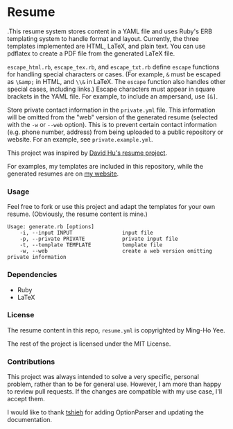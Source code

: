 Resume
======

.This resume system stores content in a YAML file and uses Ruby's ERB templating
system to handle format and layout. Currently, the three templates implemented
are HTML, LaTeX, and plain text. You can use pdflatex to create a PDF file from
the generated LaTeX file.

`escape_html.rb`, `escape_tex.rb`, and `escape_txt.rb` define `escape` functions
for handling special characters or cases. (For example, `&` must be escaped as
`\&amp;` in HTML, and `\\&` in LaTeX. The `escape` function also handles other
special cases, including links.) Escape characters must appear in square
brackets in the YAML file. For example, to include an ampersand, use `[&]`.

Store private contact information in the `private.yml` file. This information
will be omitted from the "web" version of the generated resume (selected with
the `-w` or `--web` option). This is to prevent certain contact information
(e.g. phone number, address) from being uploaded to a public repository or
website. For an example, see `private.example.yml`.

This project was inspired by [David Hu's resume project][].

For examples, my templates are included in this repository, while the generated
resumes are on [my website][].

[David Hu's resume project]: https://github.com/divad12/resume
[my website]: http://mhyee.com/resume.html

### Usage

Feel free to fork or use this project and adapt the templates for your own
resume. (Obviously, the resume content is mine.)

    Usage: generate.rb [options]
        -i, --input INPUT                input file
        -p, --private PRIVATE            private input file
        -t, --template TEMPLATE          template file
        -w, --web                        create a web version omitting private information

### Dependencies
* Ruby
* LaTeX

### License

The resume content in this repo, `resume.yml` is copyrighted by Ming-Ho Yee.

The rest of the project is licensed under the MIT License.

### Contributions

This project was always intended to solve a very specific, personal problem,
rather than to be for general use. However, I am more than happy to review pull
requests. If the changes are compatible with my use case, I'll accept them.

I would like to thank [tshieh][] for adding OptionParser and updating the
documentation.

[tshieh]: https://github.com/tshieh
